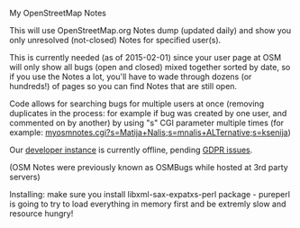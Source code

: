 My OpenStreetMap Notes 

This will use OpenStreetMap.org Notes dump (updated daily) and show you only unresolved (not-closed) Notes for specified user(s).

This is currently needed (as of 2015-02-01) since your user page at OSM will
only show all bugs (open and closed) mixed together sorted by date, so if
you use the Notes a lot, you'll have to wade through dozens (or hundreds!)
of pages so you can find Notes that are still open.

Code allows for searching bugs for multiple users at once (removing
duplicates in the process: for example if bug was created by one user, and
commented on by another) by using "s" CGI parameter multiple times (for example:
<A HREF="http://my-notes.osm-hr.org/myosmnotes.cgi?s=Matija+Nalis;s=mnalis+ALTernative;s=ksenija">myosmnotes.cgi?s=Matija+Nalis;s=mnalis+ALTernative;s=ksenija</A>)


Our <A HREF="http://my-notes.osm-hr.org/">developer instance</A> is currently offline, pending
<A HREF="https://blog.openstreetmap.org/2018/05/14/preparing-for-the-gdpr/">GDPR issues</A>. 

(OSM Notes were previously known as OSMBugs while hosted at 3rd party servers)

Installing:
make sure you install libxml-sax-expatxs-perl package - pureperl is going to try to load everything in memory first
and be extremly slow and resource hungry!
